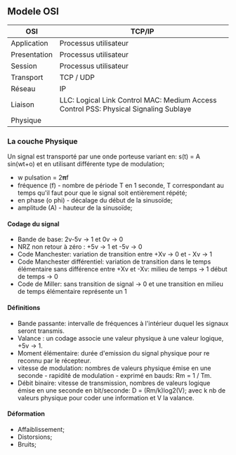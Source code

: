 
## Modele OSI

|OSI|TCP/IP|
|---|---|
|Application|Processus utilisateur|
|Presentation|Processus utilisateur|
|Session|Processus utilisateur|
|Transport|TCP / UDP|
|Réseau|IP|
|Liaison|LLC: Logical Link Control MAC: Medium Access Control PSS: Physical Signaling Sublaye|
|Physique||

### La couche Physique

Un signal est transporté par une onde porteuse variant en: s(t) = A sin(wt+o) et en utilisant différente type de modulation;
* w pulsation = 2𝛑f
* fréquence (f) - nombre de période T en 1 seconde, T correspondant au temps qu'il faut pour que le signal  soit entièrement répété;
* en phase (o phi) - décalage du début de la sinusoïde;
* amplitude (A) - hauteur de la sinusoïde;

#### Codage du signal

* Bande de base:  2v-5v -> 1 et 0v -> 0
* NRZ non retour à zéro : +5v -> 1 et -5v -> 0
* Code Manchester: variation de transition entre +Xv -> 0 et - Xv -> 1
* Code Manchester différentiel: variation de transition dans le temps élémentaire sans différence entre +Xv et -Xv: milieu de temps -> 1 début de temps -> 0
* Code de Miller: sans transition de signal -> 0 et une transition en milieu de temps élémentaire représente un 1

#### Définitions

* Bande passante: intervalle de fréquences à l'intérieur duquel les signaux seront transmis.
* Valance : un codage associe une valeur physique à une valeur logique, +5v -> 1.
* Moment élémentaire: durée d'emission du signal physique pour re reconnu par le récepteur.
* vitesse de modulation: nombres de valeurs physique émise en une seconde - rapidité de modulation - exprimé en bauds: Rm = 1 / Tm.
* Débit binaire: vitesse de transmission, nombres de valeurs logique émise en une seconde en bit/seconde: D = (Rm/k)log2(V); avec k nb de valeurs physique pour coder une information et V la valance.

#### Déformation

* Affaiblissement;
* Distorsions;
* Bruits;